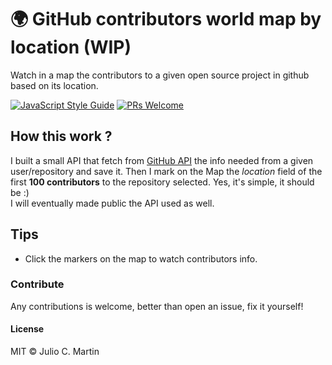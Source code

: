 # :earth_africa: GitHub contributors world map by location (WIP)
Watch in a map the contributors to a given open source project in github based on its location.

[![JavaScript Style Guide](https://img.shields.io/badge/code_style-standard-brightgreen.svg?style=flat-square)](https://standardjs.com) [![PRs Welcome](https://img.shields.io/badge/PRs-welcome-brightgreen.svg?style=flat-square)](http://makeapullrequest.com)


## How this work ?
I built a small API that fetch from [GitHub API](https://developer.github.com/v3/) the info needed from a given user/repository and save it. Then I mark on the Map the *location* field of the first **100 contributors** to the repository selected. Yes, it's simple, it should be :)  
I will eventually made public the API used as well.

## Tips
- Click the markers on the map to watch contributors info.

### Contribute
Any contributions is welcome, better than open an issue, fix it yourself!

#### License
MIT © Julio C. Martin
